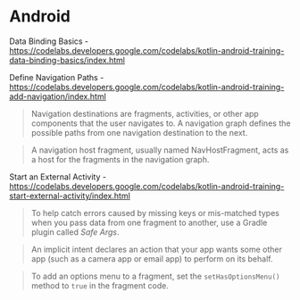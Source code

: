 # Android

Data Binding Basics - https://codelabs.developers.google.com/codelabs/kotlin-android-training-data-binding-basics/index.html



Define Navigation Paths - https://codelabs.developers.google.com/codelabs/kotlin-android-training-add-navigation/index.html

> Navigation destinations are fragments, activities, or other app components that the user navigates to. A navigation graph defines the possible paths from one navigation destination to the next.

> A navigation host fragment, usually named NavHostFragment, acts as a host for the fragments in the navigation graph.

Start an External Activity - https://codelabs.developers.google.com/codelabs/kotlin-android-training-start-external-activity/index.html

> To help catch errors caused by missing keys or mis-matched types when you pass data from one fragment to another, use a Gradle plugin called _Safe Args_.

> An implicit intent declares an action that your app wants some other app (such as a camera app or email app) to perform on its behalf.

> To add an options menu to a fragment, set the `setHasOptionsMenu()` method to `true` in the fragment code.

